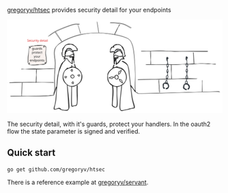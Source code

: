 [gregoryv/htsec](https://pkg.go.dev/github.com/gregoryv/htsec)
 provides security detail for your endpoints

![](security_detail.svg)

The security detail, with it's guards, protect your handlers.
In the oauth2 flow the state parameter is signed and verified.


## Quick start

    go get github.com/gregoryv/htsec


There is a reference example
at [gregoryv/servant](https://github.com/gregoryv/servant).
